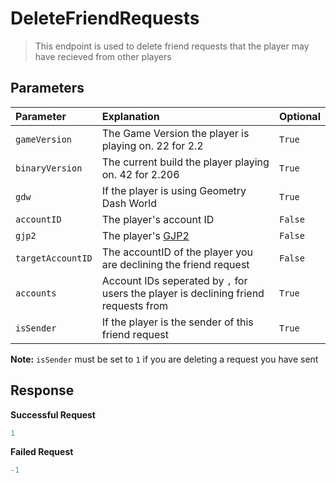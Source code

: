 # DeleteFriendRequests

> This endpoint is used to delete friend requests that the player may have recieved from other players

## Parameters

| Parameter         | Explanation                                                                         | Optional |
| :---------------- | :---------------------------------------------------------------------------------- | -------- |
| `gameVersion`     | The Game Version the player is playing on. 22 for 2.2                               | `True`   |
| `binaryVersion`   | The current build the player playing on. 42 for 2.206                               | `True`   |
| `gdw`             | If the player is using Geometry Dash World                                          | `True`   |
| `accountID`       | The player's account ID                                                             | `False`  |
| `gjp2`            | The player's [GJP2](/topics/encryption/gjp.md)                                      | `False`  |
| `targetAccountID` | The accountID of the player you are declining the friend request                    | `False`  |
| `accounts`        | Account IDs seperated by `,` for users the player is declining friend requests from | `True`   |
| `isSender`        | If the player is the sender of this friend request                                  | `True`   |

**Note:** `isSender` must be set to `1` if you are deleting a request you have sent

## Response

**Successful Request**

```py
1
```

**Failed Request**

```py
-1
```
